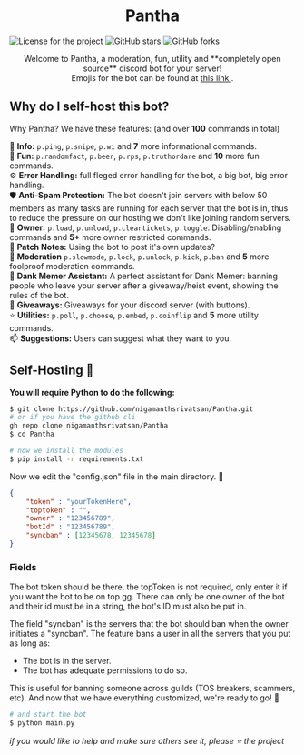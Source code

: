 <h1 style="text-align: center;"> Pantha </h1>
<a href="https://github.com/nigamanthsrivatsan/Pantha/blob/main/LICENSE"><img style="display: inline-block;" alt="License for the project" src="https://img.shields.io/github/license/nigamanthsrivatsan/Pantha?style=for-the-badge"></a>
<a href="https://github.com/nigamanthsrivatsan/Pantha/stargazers"><img style="display: inline-block;" alt="GitHub stars" src="https://img.shields.io/github/stars/nigamanthsrivatsan/Pantha?style=for-the-badge"></a> 
<img style="display: inline-block;" alt="GitHub forks" src="https://img.shields.io/github/forks/nigamanthsrivatsan/Pantha?style=for-the-badge">

<p style="text-align: center;"> Welcome to Pantha, a moderation, fun, utility and **completely open source** discord bot for your server! <br>
  Emojis for the bot can be found at <a href="https://discord.gg/thejedi"> this link </a>. </p>

## Why do I self-host this bot?

Why Pantha? We have these features: (and over **100** commands in total)

📑 **Info:** `p.ping`, `p.snipe`, `p.wi` and **7** more informational commands. <br>
🎈 **Fun:** `p.randomfact`, `p.beer`, `p.rps`, `p.truthordare` and **10** more fun commands.  <br> 
⚙️ **Error Handling:** full fleged error handling for the bot, a big bot, big error handling. <br>
🛡️ **Anti-Spam Protection:** The bot doesn't join servers with below 50 members as many tasks are running for each server that the bot is in, thus to reduce the pressure on our hosting we don't like joining random servers.  <br> 
👑 **Owner:** `p.load`, `p.unload`, `p.cleartickets`, `p.toggle`: Disabling/enabling commands and **5+** more owner restricted commands. <br> 
📝 **Patch Notes:** Using the bot to post it's own updates? <br>
🔨 **Moderation** `p.slowmode`, `p.lock`, `p.unlock`, `p.kick`, `p.ban` and **5** more foolproof moderation commands. <br> 
🐸 **Dank Memer Assistant:** A perfect assistant for Dank Memer: banning people who leave your server after a giveaway/heist event, showing the rules of the bot.  <br> 
🎉 **Giveaways:** Giveaways for your discord server (with buttons). <br> 
⭐ **Utilities:** `p.poll`, `p.choose`, `p.embed`, `p.coinflip` and **5** more utility commands. <br>
📫 **Suggestions:** Users can suggest what they want to you.  <br>

## Self-Hosting 🚀

**You will require Python to do the following:** 

```bash
$ git clone https://github.com/nigamanthsrivatsan/Pantha.git
# or if you have the github cli
gh repo clone nigamanthsrivatsan/Pantha
$ cd Pantha

# now we install the modules
$ pip install -r requirements.txt 
```

Now we edit the "config.json" file in the main directory. 🤔

```json
{
    "token" : "yourTokenHere",
    "toptoken" : "",
    "owner" : "123456789",
    "botId" : "123456789",
    "syncban" : [12345678, 12345678] 
}
```

### Fields

The bot token should be there, the topToken is not required, only enter it if you want the bot to be on top.gg.
There can only be one owner of the bot and their id must be in a string, the bot's ID must also be put in. 

The field "syncban" is the servers that the bot should ban when the owner initiates a "syncban". 
The feature bans a user in all the servers that you put as long as:

* The bot is in the server.
* The bot has adequate permissions to do so. 

This is useful for banning someone across guilds (TOS breakers, scammers, etc).
And now that we have everything customized, we're ready to go! 🚀

```bash
# and start the bot 
$ python main.py
```

*if you would like to help and make sure others see it, please ⭐ the project*
